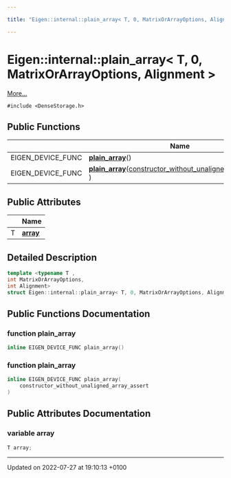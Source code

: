 ```yaml
---

title: "Eigen::internal::plain_array< T, 0, MatrixOrArrayOptions, Alignment >"

---
```


# Eigen::internal::plain_array< T, 0, MatrixOrArrayOptions, Alignment >



 [More...](#detailed-description)


`#include <DenseStorage.h>`

## Public Functions

|                | Name           |
| -------------- | -------------- |
| EIGEN_DEVICE_FUNC | **[plain_array](http://example.org/classes/structeigen_1_1internal_1_1plain__array_3_01t_00_010_00_01matrixorarrayoptions_00_01alignment_01_4/#function-plain-array)**() |
| EIGEN_DEVICE_FUNC | **[plain_array](http://example.org/classes/structeigen_1_1internal_1_1plain__array_3_01t_00_010_00_01matrixorarrayoptions_00_01alignment_01_4/#function-plain-array)**(<a href="http://example.org/classes/structeigen_1_1internal_1_1constructor__without__unaligned__array__assert/">constructor_without_unaligned_array_assert</a> ) |

## Public Attributes

|                | Name           |
| -------------- | -------------- |
| T | **[array](http://example.org/classes/structeigen_1_1internal_1_1plain__array_3_01t_00_010_00_01matrixorarrayoptions_00_01alignment_01_4/#variable-array)**  |

## Detailed Description

```cpp
template <typename T ,
int MatrixOrArrayOptions,
int Alignment>
struct Eigen::internal::plain_array< T, 0, MatrixOrArrayOptions, Alignment >;
```

## Public Functions Documentation

### function plain_array

```cpp
inline EIGEN_DEVICE_FUNC plain_array()
```


### function plain_array

```cpp
inline EIGEN_DEVICE_FUNC plain_array(
    constructor_without_unaligned_array_assert 
)
```


## Public Attributes Documentation

### variable array

```cpp
T array;
```


-------------------------------

Updated on 2022-07-27 at 19:10:13 +0100